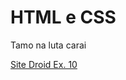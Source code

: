 # HTML e CSS

<html lang="pt-br">
<meta charset="UTF-8">
<meta name="viewport" content="width=device-width, initial-scale=1.0">
<title>NiKaum LayDown</title>

Tamo na luta carai

<a href="https://nika1-laydown.github.io/HTML/exercicio10/ex010.html" target="_blank">Site Droid Ex. 10</a>